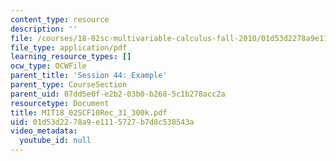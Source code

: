 ```yaml
---
content_type: resource
description: ''
file: /courses/18-02sc-multivariable-calculus-fall-2010/01d53d2278a9e1115727b7d8c538543a_MIT18_02SCF10Rec_31_300k.pdf
file_type: application/pdf
learning_resource_types: []
ocw_type: OCWFile
parent_title: 'Session 44: Example'
parent_type: CourseSection
parent_uid: 07dd5e0f-e2b2-03b0-b268-5c1b278acc2a
resourcetype: Document
title: MIT18_02SCF10Rec_31_300k.pdf
uid: 01d53d22-78a9-e111-5727-b7d8c538543a
video_metadata:
  youtube_id: null
---
```

